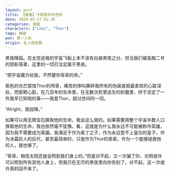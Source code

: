 ```yaml
---
layout: post
title: 【锤基】今夜我与你告别
date: 2020-03-27 02:36
categories: 漫威
characters: ["Loki", "Thor"]
tags: 锤基
pov: 第一人称
origin: 名人朋友圈
---
```


黑夜降临。在太空逃难的宇宙飞船上本不该有白昼黑夜之分，但当我们被圣殿二号的阴影笼罩，这里的一切已注定属于黑夜。

“把宇宙魔方给我，不然要你哥哥的命。”

紫色的光芒腐蚀Thor的颅骨，痛苦的惨叫撕碎我所有的伪装直抵最柔软的心脏深处，而那颗心脏，在几百年的生命里，在无数次死里逃生的折磨里，终于坚定了一件我早已知晓的事——我爱Thor，超过世间的一切。

“Alright，我投降。”

如果可以用无限宝石换取他的生命，我会这么做的。如果需要用整个宇宙半数人口换取他的生命，我也依然毫不犹豫。看，这就是为什么我永远不可能被称作英雄，因为我不需要成为英雄。我满足于作为奥丁之子，作为永远登不上皇位的皇子，作为冰霜巨人的后代，甚至最简单的，只是作为Thor的弟弟，作为一个能够拯救他的人，就也够了。

“哥哥，相信太阳还是会照到我们身上的。”但是对不起，又一次骗了你，光明或许可以照到所有其他人身上，但我已在无尽的黑夜里向你告别了。对不起，这一次或许真的回不来了。
